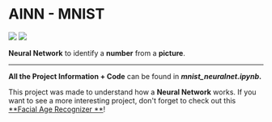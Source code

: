 # AINN - MNIST
<img src="https://img.shields.io/badge/license-MIT-green.svg" />  <img src="https://img.shields.io/badge/version-1.0-red.svg" /> 

**Neural Network** to identify a **number** from a **picture**.

***

**All the Project Information + Code** can be found in ***mnist_neuralnet.ipynb*.**

This project was made to understand how a **Neural Network** works. If you want to see a more interesting project, don't forget to check out this [**Facial Age Recognizer **](https://github.com/kevinrosalesdev/CNN-FacialAge)!